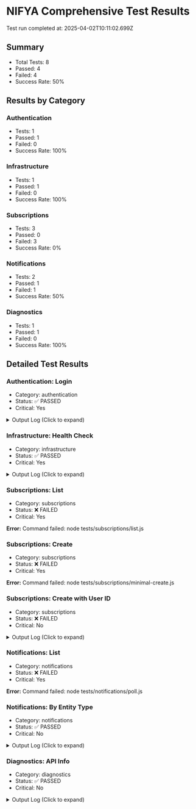 # NIFYA Comprehensive Test Results

Test run completed at: 2025-04-02T10:11:02.699Z

## Summary

- Total Tests: 8
- Passed: 4
- Failed: 4
- Success Rate: 50%

## Results by Category

### Authentication

- Tests: 1
- Passed: 1
- Failed: 0
- Success Rate: 100%

### Infrastructure

- Tests: 1
- Passed: 1
- Failed: 0
- Success Rate: 100%

### Subscriptions

- Tests: 3
- Passed: 0
- Failed: 3
- Success Rate: 0%

### Notifications

- Tests: 2
- Passed: 1
- Failed: 1
- Success Rate: 50%

### Diagnostics

- Tests: 1
- Passed: 1
- Failed: 0
- Success Rate: 100%

## Detailed Test Results

### Authentication: Login

- Category: authentication
- Status: ✅ PASSED
- Critical: Yes

<details><summary>Output Log (Click to expand)</summary>

```
[36m[2025-04-02T10:11:02.742Z] [INFO] Starting test login...[0m
[32m[2025-04-02T10:11:03.321Z] [SUCCESS] Authentication successful! Token saved (first 10 chars): eyJhbGciOi...[0m
[36m[2025-04-02T10:11:03.325Z] [INFO] Test login completed successfully[0m
```

</details>

### Infrastructure: Health Check

- Category: infrastructure
- Status: ✅ PASSED
- Critical: Yes

<details><summary>Output Log (Click to expand)</summary>

```
[36m[2025-04-02T10:11:03.368Z] [INFO] Starting health check test[0m
[32m[2025-04-02T10:11:03.615Z] [SUCCESS] Health check successful:
[32m[2025-04-02T10:11:03.620Z] [SUCCESS] Database connection verified[0m
[36m[2025-04-02T10:11:03.622Z] [INFO] Health check test completed successfully[0m
```

</details>

### Subscriptions: List

- Category: subscriptions
- Status: ❌ FAILED
- Critical: Yes

**Error:** Command failed: node tests/subscriptions/list.js

### Subscriptions: Create

- Category: subscriptions
- Status: ❌ FAILED
- Critical: Yes

**Error:** Command failed: node tests/subscriptions/minimal-create.js

### Subscriptions: Create with User ID

- Category: subscriptions
- Status: ❌ FAILED
- Critical: No

<details><summary>Output Log (Click to expand)</summary>

```
[36m[2025-04-02T10:11:04.253Z] [INFO] Starting subscription creation with explicit user_id test[0m
[36m[2025-04-02T10:11:04.257Z] [INFO] Creating subscription with user_id: backend-415554190254.us-central1.run.app/api/v1/subscriptions
[31m[2025-04-02T10:11:04.758Z] [ERROR] Subscription creation failed with status code 500
[31m[2025-04-02T10:11:04.767Z] [ERROR] Test user-id-create-subscription: FAILED
[32m[2025-04-02T10:11:04.771Z] [SUCCESS] Subscription creation with user_id test completed[0m
```

</details>

### Notifications: List

- Category: notifications
- Status: ❌ FAILED
- Critical: Yes

**Error:** Command failed: node tests/notifications/poll.js

### Notifications: By Entity Type

- Category: notifications
- Status: ✅ PASSED
- Critical: No

<details><summary>Output Log (Click to expand)</summary>

```
[36m[2025-04-02T10:11:52.180Z] [INFO] Starting notifications by entity test[0m
[36m[2025-04-02T10:11:52.183Z] [INFO] Testing notifications for entity type: subscription, with entityId param[0m
[33m[2025-04-02T10:11:52.443Z] [WARN] Received 200 status but data is not in expected format[0m
[32m[2025-04-02T10:11:52.446Z] [SUCCESS] Test notifications-by-entity: PASSED but with unexpected format
[32m[2025-04-02T10:11:52.448Z] [SUCCESS] Notifications by entity test completed[0m
```

</details>

### Diagnostics: API Info

- Category: diagnostics
- Status: ✅ PASSED
- Critical: No

<details><summary>Output Log (Click to expand)</summary>

```
[36m[2025-04-02T10:11:52.495Z] [INFO] Starting database diagnostic test[0m
[36m[2025-04-02T10:11:52.499Z] [INFO] Testing endpoint: /health[0m
[32m[2025-04-02T10:11:52.711Z] [SUCCESS] Endpoint /health returned success: {
[36m[2025-04-02T10:11:52.714Z] [INFO] Testing endpoint: /api/diagnostics[0m
[32m[2025-04-02T10:11:52.864Z] [SUCCESS] Endpoint /api/diagnostics returned success: {
[36m[2025-04-02T10:11:52.866Z] [INFO] Testing endpoint: /api/diagnostics/db-status[0m
[32m[2025-04-02T10:11:53.019Z] [SUCCESS] Endpoint /api/diagnostics/db-status returned success: {
[36m[2025-04-02T10:11:53.021Z] [INFO] Testing endpoint: /api/diagnostics/db-tables[0m
[32m[2025-04-02T10:11:53.162Z] [SUCCESS] Endpoint /api/diagnostics/db-tables returned success: {
[32m[2025-04-02T10:11:53.164Z] [SUCCESS] Database diagnostic test completed[0m
```

</details>

